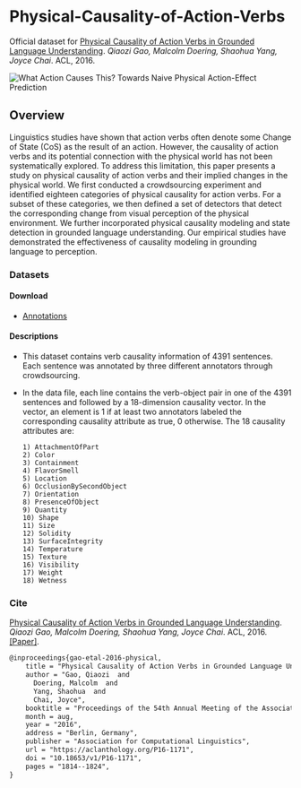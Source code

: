 # Physical-Causality-of-Action-Verbs

Official dataset for [Physical Causality of Action Verbs in Grounded Language Understanding](https://sled.eecs.umich.edu/publication/dblp-confacl-gao-dyc-16/). *Qiaozi Gao, Malcolm Doering, Shaohua Yang, Joyce Chai*. ACL, 2016.

![What Action Causes This? Towards Naive Physical Action-Effect Prediction](https://sled.eecs.umich.edu/media/datasets/physical-causality.png)

## Overview

Linguistics studies have shown that action verbs often denote some Change of State (CoS) as the result of an action. However, the causality of action verbs and its potential connection with the physical world has not been systematically explored. To address this limitation, this paper presents a study on physical causality of action verbs and their implied changes in the physical world. We first conducted a crowdsourcing experiment and identified eighteen categories of physical causality for action verbs. For a subset of these categories, we then defined a set of detectors that detect the corresponding change from visual perception of the physical environment. We further incorporated physical causality modeling and state detection in grounded language understanding. Our empirical studies have demonstrated the effectiveness of causality modeling in grounding language to perception.

### Datasets

#### Download

* [Annotations](https://www.dropbox.com/s/6pcbz0d6pddnw63/causality_annotation.zip?dl=0)

#### Descriptions

* This dataset contains verb causality information of 4391 sentences. Each sentence was annotated by three different annotators through crowdsourcing. 

* In the data file, each line contains the verb-object pair in one of the 4391 sentences and followed by a 18-dimension causality vector. In the vector, an element is 1 if at least two annotators labeled the corresponding causality attribute as true, 0 otherwise. The 18 causality attributes are: 

    ```
    1) AttachmentOfPart 
    2) Color 
    3) Containment 
    4) FlavorSmell 
    5) Location 
    6) OcclusionBySecondObject 
    7) Orientation 
    8) PresenceOfObject 
    9) Quantity 
    10) Shape 
    11) Size 
    12) Solidity 
    13) SurfaceIntegrity 
    14) Temperature 
    15) Texture 
    16) Visibility 
    17) Weight 
    18) Wetness
    ```

### Cite

[Physical Causality of Action Verbs in Grounded Language Understanding](https://sled.eecs.umich.edu/publication/dblp-confacl-gao-dyc-16/). *Qiaozi Gao, Malcolm Doering, Shaohua Yang, Joyce Chai*. ACL, 2016. [[Paper]](https://aclanthology.org/P16-1171/).

```tex
@inproceedings{gao-etal-2016-physical,
    title = "Physical Causality of Action Verbs in Grounded Language Understanding",
    author = "Gao, Qiaozi  and
      Doering, Malcolm  and
      Yang, Shaohua  and
      Chai, Joyce",
    booktitle = "Proceedings of the 54th Annual Meeting of the Association for Computational Linguistics (Volume 1: Long Papers)",
    month = aug,
    year = "2016",
    address = "Berlin, Germany",
    publisher = "Association for Computational Linguistics",
    url = "https://aclanthology.org/P16-1171",
    doi = "10.18653/v1/P16-1171",
    pages = "1814--1824",
}
```